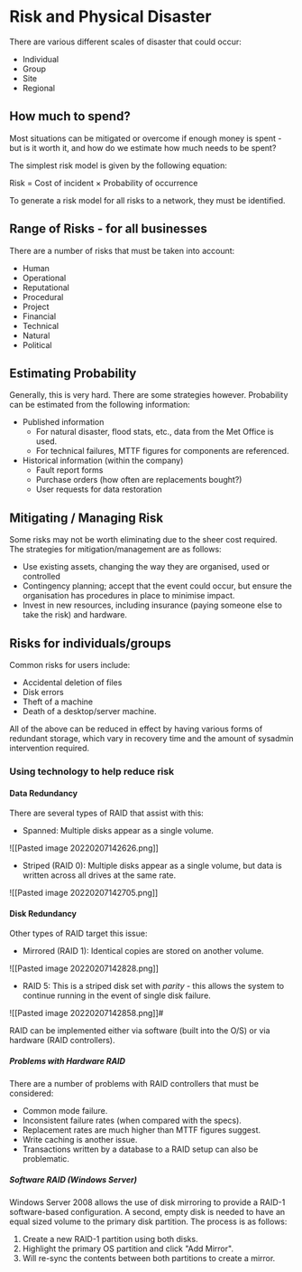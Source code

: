 # Risk and Physical Disaster

There are various different scales of disaster that could occur:
- Individual
- Group
- Site
- Regional

## How much to spend?

Most situations can be mitigated or overcome if enough money is spent - but is it worth it, and how do we estimate how much needs to be spent?

The simplest risk model is given by the following equation:

Risk $=$ Cost of incident $\times$  Probability of occurrence

To generate a risk model for all risks to a network, they must be identified.

## Range of Risks - for all businesses

There are a number of risks that must be taken into account:
- Human
- Operational
- Reputational
- Procedural
- Project
- Financial
- Technical
- Natural
- Political

## Estimating Probability

Generally, this is very hard. There are some strategies however. Probability can be estimated from the following information:

- Published information
	- For natural disaster, flood stats, etc., data from the Met Office is used.
	- For technical failures, MTTF figures for components are referenced.
- Historical information (within the company)
	- Fault report forms
	- Purchase orders (how often are replacements bought?)
	- User requests for data restoration

## Mitigating / Managing Risk

Some risks may not be worth eliminating due to the sheer cost required. The strategies for mitigation/management are as follows:

- Use existing assets, changing the way they are organised, used or controlled
- Contingency planning; accept that the event could occur, but ensure the organisation has procedures in place to minimise impact.
- Invest in new resources, including insurance (paying someone else to take the risk) and hardware.

## Risks for individuals/groups

Common risks for users include:
- Accidental deletion of files
- Disk errors
- Theft of a machine
- Death of a desktop/server machine.

All of the above can be reduced in effect by having various forms of redundant storage, which vary in recovery time and the amount of sysadmin intervention required.

### Using technology to help reduce risk

#### Data Redundancy

There are several types of RAID that assist with this:

- Spanned: Multiple disks appear as a single volume.

![[Pasted image 20220207142626.png]]

- Striped (RAID 0): Multiple disks appear as a single volume, but data is written across all drives at the same rate.

![[Pasted image 20220207142705.png]]

#### Disk Redundancy

Other types of RAID target this issue:

- Mirrored (RAID 1): Identical copies are stored on another volume.

![[Pasted image 20220207142828.png]]

- RAID 5: This is a striped disk set with *parity* - this allows the system to continue running in the event of single disk failure.

![[Pasted image 20220207142858.png]]#

RAID can be implemented either via software (built into the O/S) or via hardware (RAID controllers).

##### Problems with Hardware RAID

There are a number of problems with RAID controllers that must be considered:
- Common mode failure.
- Inconsistent failure rates (when compared with the specs).
- Replacement rates are much higher than MTTF figures suggest.
- Write caching is another issue.
- Transactions written by a database to a RAID setup can also be problematic.

##### Software RAID (Windows Server)

Windows Server 2008 allows the use of disk mirroring to provide a RAID-1 software-based configuration. A second, empty disk is needed to have an equal sized volume to the primary disk partition. The process is as follows:

1) Create a new RAID-1 partition using both disks.
2) Highlight the primary OS partition and click "Add Mirror".
3) Will re-sync the contents between both partitions to create a mirror.




